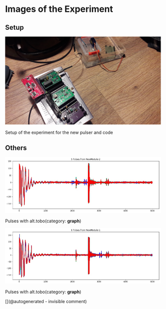 # Images of the Experiment

## Setup

![](/alt.tbo/20171001a/20171001_135009.jpg)

Setup of the experiment for the new pulser and code

## Others

![](/alt.tbo/20171001a/Pulses_NewModule-2.jpg)

Pulses with alt.tobo(category: __graph__)

![](/alt.tbo/20171001a/Pulses_NewModule-1.jpg)

Pulses with alt.tobo(category: __graph__)



[](@autogenerated - invisible comment)